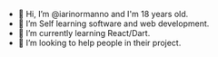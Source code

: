 - 👋 Hi, I’m @iarinormanno and I'm 18 years old.
- 👀 I’m Self learning software and web development.
- 🌱 I’m currently learning React/Dart.
- 💞️ I’m looking to help people in their project.
<!---
iarinormanno/iarinormanno is a ✨ special ✨ repository because its `README.md` (this file) appears on your GitHub profile.
You can click the Preview link to take a look at your changes.
--->
